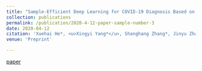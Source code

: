 ```yaml
---
title: "Sample-Efficient Deep Learning for COVID-19 Diagnosis Based on CT Scans"
collection: publications
permalink: /publication/2020-4-12-paper-sample-number-3
date: 2020-04-12
citation: 'Xuehai He*, <u>Xingyi Yang*</u>, Shanghang Zhang*, Jinyu Zhao, Yichen Zhang, Eric Xing, Pengtao Xie * Equally contributed'
venue: 'Preprint'

---
```

[paper](https://www.medrxiv.org/content/10.1101/2020.04.13.20063941v1.full.pdf+html)
